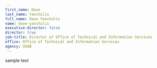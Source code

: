 ```yaml
---
first_name: Dave
last_name: Yanchulis
full_name: Dave Yanchulis
name: dave-yanchulis
executive-director: false
director: true
job-title: Director of Office of Technical and Information Services
office: Office of Technical and Information Services
agency: USAB
---
```

 sample text